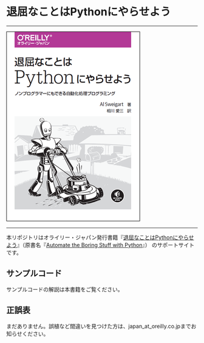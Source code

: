 # 退屈なことはPythonにやらせよう

---

![表紙](automate-the-boring-stuff-with-python.png)

---

本リポジトリはオライリー・ジャパン発行書籍『[退屈なことはPythonにやらせよう](https://www.oreilly.co.jp/books/9784873117782/)』（原書名『[Automate the Boring Stuff with Python](https://www.nostarch.com/automatestuff)』） のサポートサイトです。

## サンプルコード

サンプルコードの解説は本書籍をご覧ください。

## 正誤表

まだありません。誤植など間違いを見つけた方は、japan_at_oreilly.co.jpまでお知らせください。

